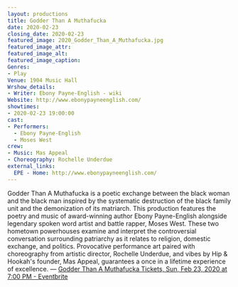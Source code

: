 ```yaml
---
layout: productions
title: Godder Than A Muthafucka
date: 2020-02-23
closing_date: 2020-02-23
featured_image: 2020_Godder_Than_A_Muthafucka.jpg
featured_image_attr:
featured_image_alt:
featured_image_caption:
Genres: 
- Play
Venue: 1904 Music Hall
Wrshow_details:
- Writer: Ebony Payne-English - wiki
Website: http://www.ebonypayneenglish.com/
showtimes:
- 2020-02-23 19:00:00
cast:
- Performers:
  - Ebony Payne-English
  - Moses West
crew:
- Music: Mas Appeal
- Choreography: Rochelle Underdue
external_links:
  EPE - Home: http://www.ebonypayneenglish.com/
---
```

Godder Than A Muthafucka is a poetic exchange between the black woman and the black man inspired by the systematic destruction of the black family unit and the demonization of its matriarch. This production features the poetry and music of award-winning author Ebony Payne-English alongside legendary spoken word artist and battle rapper, Moses West. These two hometown powerhouses examine and interpret the controversial conversation surrounding patriarchy as it relates to religion, domestic exchange, and politics. Provocative performance art paired with choreography from artistic director, Rochelle Underdue, and vibes by Hip & Hookah's founder, Mas Appeal, guarantees a once in a lifetime experience of excellence. — [Godder Than A Muthafucka Tickets, Sun, Feb 23, 2020 at 7:00 PM - Eventbrite](https://www.eventbrite.com/e/godder-than-a-muthafucka-tickets-89589134513)

